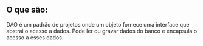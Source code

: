 ## O que são:

DAO é um padrão de projetos onde um objeto fornece uma interface que abstrai o acesso a dados.
Pode ler ou gravar dados do banco e encapsula o acesso a esses dados.
